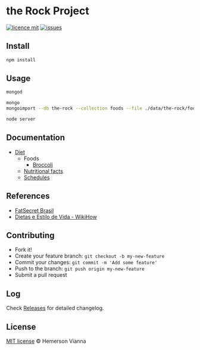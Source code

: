 # the Rock Project

[![licence mit](https://img.shields.io/badge/license-MIT-blue.svg?style=flat-square)](http://hemersonvianna.mit-license.org/)
[![issues](https://img.shields.io/github/issues/hemersonvianna/the-rock-project.svg?style=flat-square)](https://github.com/hemersonvianna/the-rock-project/issues)

## Install

```bash
npm install
```

## Usage

```bash 
mongod
```

```bash 
mongo 
mongoimport --db the-rock --collection foods --file ./data/the-rock/foods.json
```

```bash
node server
```

## Documentation

- [Diet](doc/diet.md)
  - Foods
    - [Broccoli](doc/foods/broccoli.md)
  - [Nutritional facts](doc/nutritional-facts.md)
  - [Schedules](doc/schedules.md)

## References

- [FatSecret Brasil](http://www.fatsecret.com.br/calorias-nutri%C3%A7%C3%A3o)
- [Dietas e Estilo de Vida - WikiHow](http://pt.wikihow.com/Categoria:Dietas-e-Estilo-de-Vida) 

## Contributing

- Fork it!
- Create your feature branch: `git checkout -b my-new-feature`
- Commit your changes: `git commit -m 'Add some feature'`
- Push to the branch: `git push origin my-new-feature`
- Submit a pull request

## Log

Check [Releases](https://github.com/hemersonvianna/the-rock-project/releases) for detailed changelog.

## License

[MIT license](http://hemersonvianna.mit-license.org/) © Hemerson Vianna
